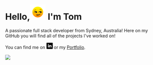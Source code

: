 <h1 align="left">Hello,<img src="smirking_face.gif" width="50px" /> I'm Tom</h1>
<p align="left">A passionate full stack developer from Sydney, Australia! Here on my GitHub you will find all of the projects I've worked on!</p>
<p>You can find me on <a href="https://www.linkedin.com/in/tom-doyle-505947204/"><img src="linkedin.png" width="20px" /></a> or my <a href="https://punkinut.github.io/my-portfolio/">Portfolio</a>.</p>
<img align="center" src="https://github-readme-stats.vercel.app/api/?username=Punkinut&theme=graywhite" />

<!--
**Punkinut/Punkinut** is a ✨ _special_ ✨ repository because its `README.md` (this file) appears on your GitHub profile.

Here are some ideas to get you started:

- 🔭 I’m currently working on ...
- 🌱 I’m currently learning ...
- 👯 I’m looking to collaborate on ...
- 🤔 I’m looking for help with ...
- 💬 Ask me about ...
- 📫 How to reach me: ...
- 😄 Pronouns: ...
- ⚡ Fun fact: ...
-->
